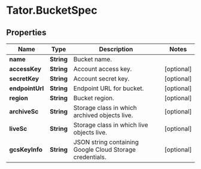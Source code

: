 # Tator.BucketSpec

## Properties

Name | Type | Description | Notes
------------ | ------------- | ------------- | -------------
**name** | **String** | Bucket name. | 
**accessKey** | **String** | Account access key. | [optional] 
**secretKey** | **String** | Account secret key. | [optional] 
**endpointUrl** | **String** | Endpoint URL for bucket. | [optional] 
**region** | **String** | Bucket region. | [optional] 
**archiveSc** | **String** | Storage class in which archived objects live. | [optional] 
**liveSc** | **String** | Storage class in which live objects live. | [optional] 
**gcsKeyInfo** | **String** | JSON string containing Google Cloud Storage credentials. | [optional] 


